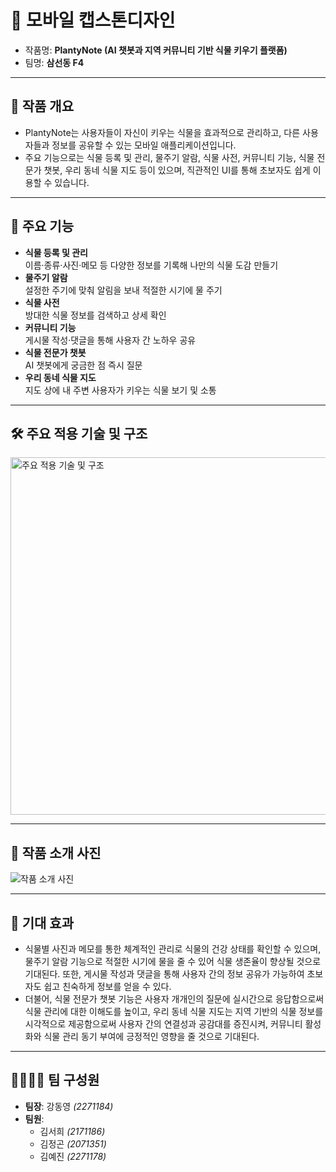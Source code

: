 # 🌱 **모바일 캡스톤디자인**
- 작품명: **PlantyNote (AI 챗봇과 지역 커뮤니티 기반 식물 키우기 플랫폼)**
- 팀명: **삼선동 F4**

---

## 🎯 작품 개요
- PlantyNote는 사용자들이 자신이 키우는 식물을 효과적으로 관리하고, 다른 사용자들과 정보를 공유할 수 있는 모바일 애플리케이션입니다.  
- 주요 기능으로는 식물 등록 및 관리, 물주기 알람, 식물 사전, 커뮤니티 기능, 식물 전문가 챗봇, 우리 동네 식물 지도 등이 있으며, 직관적인 UI를 통해 초보자도 쉽게 이용할 수 있습니다.

---

## 🚀 주요 기능
- **식물 등록 및 관리**  
  이름·종류·사진·메모 등 다양한 정보를 기록해 나만의 식물 도감 만들기  
- **물주기 알람**  
  설정한 주기에 맞춰 알림을 보내 적절한 시기에 물 주기  
- **식물 사전**  
  방대한 식물 정보를 검색하고 상세 확인  
- **커뮤니티 기능**  
  게시물 작성·댓글을 통해 사용자 간 노하우 공유  
- **식물 전문가 챗봇**  
  AI 챗봇에게 궁금한 점 즉시 질문  
- **우리 동네 식물 지도**  
  지도 상에 내 주변 사용자가 키우는 식물 보기 및 소통

---

## 🛠️ 주요 적용 기술 및 구조
<img width="572" alt="주요 적용 기술 및 구조" src="https://github.com/user-attachments/assets/9baf8875-0600-422c-9069-0a69af7b5eff" />

---

## 📸 작품 소개 사진
![작품 소개 사진](https://github.com/user-attachments/assets/80f93d39-258b-4cf6-ada0-1ee85b6177e2)

---

## 🌟 기대 효과
- 식물별 사진과 메모를 통한 체계적인 관리로 식물의 건강 상태를 확인할 수 있으며, 물주기 알람 기능으로 적절한 시기에 물을 줄 수 있어 식물 생존율이 향상될 것으로 기대된다. 또한, 게시물 작성과 댓글을 통해 사용자 간의 정보 공유가 가능하여 초보자도 쉽고 친숙하게 정보를 얻을 수 있다.
- 더불어, 식물 전문가 챗봇 기능은 사용자 개개인의 질문에 실시간으로 응답함으로써 식물 관리에 대한 이해도를 높이고, 우리 동네 식물 지도는 지역 기반의 식물 정보를 시각적으로 제공함으로써 사용자 간의 연결성과 공감대를 증진시켜, 커뮤니티 활성화와 식물 관리 동기 부여에 긍정적인 영향을 줄 것으로 기대된다.

---

## 👨‍👩‍👧‍👦 팀 구성원
- **팀장**: 강동영 *(2271184)*  
- **팀원**:  
  - 김서희 *(2171186)*  
  - 김정곤 *(2071351)*  
  - 김예진 *(2271178)*
